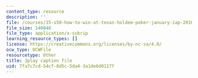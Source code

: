 ```yaml
---
content_type: resource
description: ''
file: /courses/15-s50-how-to-win-at-texas-holdem-poker-january-iap-2016/7fa7c7cd54cf8d5c5da43a1de6d0117f_uFsM8pc36QQ.srt
file_size: 140848
file_type: application/x-subrip
learning_resource_types: []
license: https://creativecommons.org/licenses/by-nc-sa/4.0/
ocw_type: OCWFile
resourcetype: Other
title: 3play caption file
uid: 7fa7c7cd-54cf-8d5c-5da4-3a1de6d0117f
---
```

